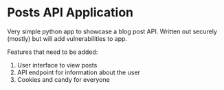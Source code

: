 # Posts API Application

Very simple python app to showcase a blog post API. Written out securely (mostly) but will add vulnerabilities to app.

Features that need to be added:

1. User interface to view posts
2. API endpoint for information about the user
3. Cookies and candy for everyone
